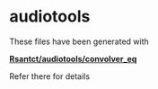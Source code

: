 # audiotools

These files have been generated with

**[Rsantct/audiotools/convolver_eq](https://github.com/Rsantct/audiotools/convolver_eq)**

Refer there for details
